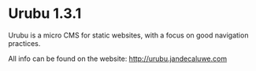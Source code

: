 Urubu 1.3.1
===========

Urubu is a micro CMS for static websites, with a focus on good navigation
practices.

All info can be found on the website: http://urubu.jandecaluwe.com
